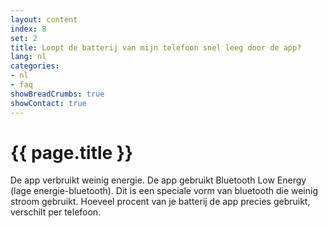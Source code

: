 ```yaml
---
layout: content
index: 8
set: 2
title: Loopt de batterij van mijn telefoon snel leeg door de app?
lang: nl
categories:
- nl
- faq
showBreadCrumbs: true
showContact: true
---
```


# {{ page.title }}

De app verbruikt weinig energie. De app gebruikt Bluetooth Low Energy (lage energie-bluetooth). Dit is een speciale vorm van bluetooth die weinig stroom gebruikt.
Hoeveel procent van je batterij de app precies gebruikt, verschilt per telefoon.
 